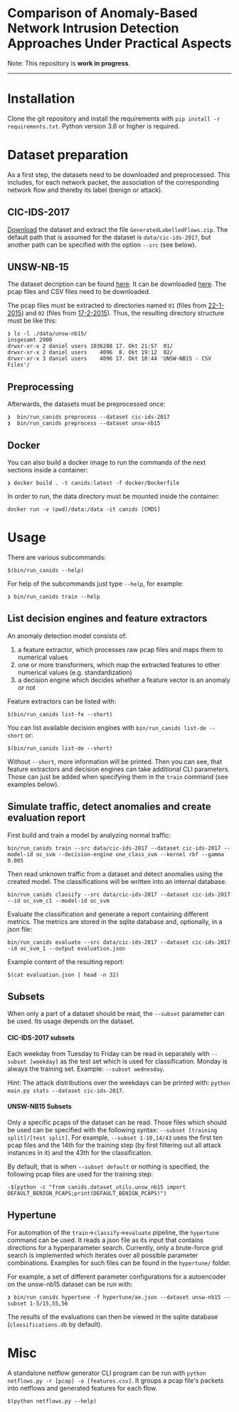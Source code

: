 # Comparison of Anomaly-Based Network Intrusion Detection Approaches Under Practical Aspects

Note: This repository is **work in progress**.

<!-- ToC start -->
<!-- ToC end -->

---


# Installation

Clone the git repository and install the requirements with `pip install -r requirements.txt`. Python version 3.6 or higher is required.

# Dataset preparation

As a first step, the datasets need to be downloaded and preprocessed. This includes, for each network packet, the association of the corresponding network flow and thereby its label (benign or attack).

## CIC-IDS-2017

[Download](http://205.174.165.80/CICDataset/CIC-IDS-2017/) the dataset and extract the file `GeneratedLabelledFlows.zip`. The default path that is assumed for the dataset is 
`data/cic-ids-2017`, but another path can be specified with the option `--src` (see below). 

## UNSW-NB-15

The dataset decription can be found [here](https://www.unsw.adfa.edu.au/unsw-canberra-cyber/cybersecurity/ADFA-NB15-Datasets/). It can be downloaded
[here](https://cloudstor.aarnet.edu.au/plus/index.php/s/2DhnLGDdEECo4ys?path=%2F). The pcap files and CSV files need to be downloaded. 

The pcap files must be extracted to directories named `01` (files from [22-1-2015](https://cloudstor.aarnet.edu.au/plus/s/2DhnLGDdEECo4ys)) 
and `02` (files from [17-2-2015](https://cloudstor.aarnet.edu.au/plus/s/2DhnLGDdEECo4ys)). Thus, the resulting directory structure must be like this:

```
❯ ls -l ./data/unsw-nb15/
insgesamt 2900
drwxr-xr-x 2 daniel users 1036288 17. Okt 21:57  01/
drwxr-xr-x 2 daniel users    4096  8. Okt 19:12  02/
drwxr-xr-x 3 daniel users    4096 17. Okt 10:44 'UNSW-NB15 - CSV Files'/
``` 

## Preprocessing

Afterwards, the datasets must be preprocessed once: 

```
❯  bin/run_canids preprocess --dataset cic-ids-2017 
❯  bin/run_canids preprocess --dataset unsw-nb15
```

## Docker

You can also build a docker image to run the commands of the next sections inside a container:

```
❯ docker build . -t canids:latest -f docker/Dockerfile
```

In order to run, the data directory must be mounted inside the container:

```
docker run -v (pwd)/data:/data -it canids [CMDS]
```

# Usage

There are various subcommands:

```
$(bin/run_canids --help)
```

For help of the subcommands just type `--help`, for example:

```
❯ bin/run_canids train --help
```

## List decision engines and feature extractors

An anomaly detection model consists of:

1. a feature extractor, which processes raw pcap files and maps them to numerical values
2. one or more transformers, which map the extracted features to other numerical values (e.g. standardization)
3. a decision engine which decides whether a feature vector is an anomaly or not

Feature extractors can be listed with:

```
$(bin/run_canids list-fe --short)
```

You can list available decision engines with `bin/run_canids list-de --short` or:

```
$(bin/run_canids list-de --short)
```

Without `--short`, more information will be printed. Then you can see, that feature extractors and decision engines can take additional CLI parameters. Those can just be added when specifying them in the `train` command (see examples below).

## Simulate traffic, detect anomalies and create evaluation report

First build and train a model by analyzing normal traffic:

```
bin/run_canids train --src data/cic-ids-2017 --dataset cic-ids-2017 --model-id oc_svm --decision-engine one_class_svm --kernel rbf --gamma 0.005
```

Then read unknown traffic from a dataset and detect anomalies using the created model. The classifications will be written into an internal database.

```
bin/run_canids classify --src data/cic-ids-2017 --dataset cic-ids-2017  --id oc_svm_c1 --model-id oc_svm
```

Evaluate the classification and generate a report containing different metrics. The metrics are stored in the sqlite database and,
 optionally, in a json file:

```
bin/run_canids evaluate --src data/cic-ids-2017 --dataset cic-ids-2017 -id oc_svm_1 --output evaluation.json 
```

Example content of the resulting report: 

```
$(cat evaluation.json | head -n 32)
```

## Subsets

When only a part of a dataset should be read, the `--subset` parameter can be used. Its usage depends on the dataset.

#### CIC-IDS-2017 subsets

Each weekday from Tuesday to Friday can be read in separately with `--subset [weekday]` as the test set which is used for classification.
Monday is always the training set. Example: `--subset wednesday`. 

Hint: The attack distributions over the weekdays can be printed with: `python main.py stats --dataset cic-ids-2017`.

#### UNSW-NB15 Subsets

Only a specific pcaps of the dataset can be read. Those files which should be used can be specified with the
following syntax: `--subset [training split]/[test split]`. For example, `--subset 1-10,14/43` uses the first ten pcap files
and the 14th for the training step (by first filtering out all attack instances in it) and the 43th for the classification.

By default, that is when `--subset default` or nothing is specified, the following pcap files are used for the training step:

```
-$(python -c "from canids.dataset_utils.unsw_nb15 import DEFAULT_BENIGN_PCAPS;print(DEFAULT_BENIGN_PCAPS)")
```

## Hypertune

For automation of the `train`->`classify`->`evaluate` pipeline, the `hypertune` command can be used. It reads a json file
as its input that contains directions for a hyperparameter search. Currently, only a brute-force grid search is implemented which iterates over all possible parameter combinations.
Examples for such files can be found in the `hypertune/` folder.

For example, a set of different parameter configurations for a autoencoder on the unsw-nb15 dataset can be run with:

```
❯ bin/run_canids hypertune -f hypertune/ae.json --dataset unsw-nb15 --subset 1-5/15,55,56
```

The results of the evaluations can then be viewed in the sqlite database (`classifications.db` by default).

# Misc

A standalone netflow generator CLI program can be run with `python netflows.py -r [pcap] -o [features.csv]`. 
It groups a pcap file's packets into netflows and generated features for each flow.

```
$(python netflows.py --help)
```
